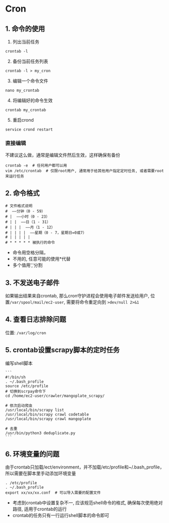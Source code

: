 # Cron

## 1. 命令的使用

1. 列出当前任务
```
crontab -l 
```
2. 备份当前任务列表	
```
crontab -l > my_cron   
```
3. 编辑一个命令文件      
```
nano my_crontab
```
4. 将编辑好的命令生效  
```
crontab my_crontab 
```
5. 重启crond
```
service crond restart
```

### 直接编辑
不建议这么做，通常是编辑文件然后生效，这样确保有备份
```
crontab -e  # 任何用户都可以用
vim /etc/crontab  # 仅限root用户, 通常用于给其他用户指定定时任务, 或者需要root来运行任务
```

## 2. 命令格式
	
```
# 文件格式说明
#  ——分钟（0 - 59）
# |  ——小时（0 - 23）
# | |  ——日（1 - 31）
# | | |  ——月（1 - 12）
# | | | |  ——星期（0 - 7，星期日=0或7）
# | | | | |
# * * * * * 被执行的命令
```
- 命令用空格分隔， 
- 不用的, 任意可能的使用*代替
- 多个值用','分割

## 3. 不发送电子邮件

如果输出结果来自crontab, 那么cron守护进程会使用电子邮件发送给用户, 位置```/var/spool/mail/ec2-user```, 需要将命令重定向到 ```>dev/null 2>&1```


## 4. 查看日志排除问题

位置: ```/var/log/cron```

## 5. crontab设置scrapy脚本的定时任务

编写shell脚本

    ```
    #!/bin/sh
    . ~/.bash_profile
    source /etc/profile
    # 切换到scrpay命令下
    cd /home/ec2-user/crawler/mangoplate_scrapy/

    # 依次启动爬虫
    /usr/local/bin/scrapy list
    /usr/local/bin/scrapy crawl codetable
    /usr/local/bin/scrapy crawl mangoplate

    # 去重
    /usr/bin/python3 deduplicate.py
    ```


## 6. 环境变量的问题
由于crontab只加载/ect/environment，并不加载/etc/profile和~/.bash_profile，所以需要在脚本里手动添加环境变量
```
. /etc/profile
. ~/.bash_profile
export xx/xx/xx.conf  # 可以导入需要的配置文件
```
- 考虑到crontab中设置复杂不一, 应该规范shell命令的格式, 确保每次使用绝对路径, 适用于crontab的运行
- crontab的任务只有一行运行shell脚本的命令即可